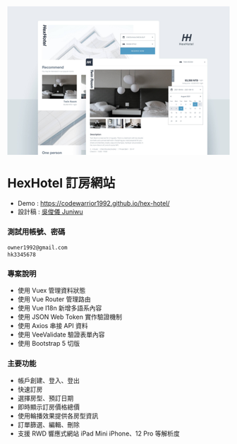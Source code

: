 ![image](https://github.com/codewarrior1992/hex-hotel/blob/master/src/assets/images/demo.jpg)

# HexHotel 訂房網站
* Demo : https://codewarrior1992.github.io/hex-hotel/
* 設計稿 : [吳俊儀 Juniwu](https://challenge.thef2e.com/user/2760?schedule=3948#works-3948)

### 測試用帳號、密碼
```
owner1992@gmail.com
hk3345678
```

### 專案說明
* 使用 Vuex 管理資料狀態
* 使用 Vue Router 管理路由
* 使用 Vue I18n 新增多語系內容
* 使用 JSON Web Token 實作驗證機制
* 使用 Axios 串接 API 資料
* 使用 VeeValidate 驗證表單內容
* 使用 Bootstrap 5 切版

### 主要功能
* 帳戶創建、登入、登出
* 快速訂房
* 選擇房型、預訂日期
* 即時顯示訂房價格總價
* 使用輪播效果提供各房型資訊
* 訂單篩選、編輯、刪除
* 支援 RWD 響應式網站 iPad Mini iPhone、12 Pro 等解析度
